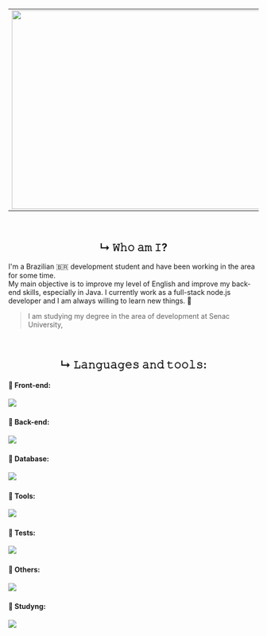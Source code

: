 
|  | |
|-|-|
| <img align="left" src="https://media1.giphy.com/media/v1.Y2lkPTc5MGI3NjExdzZjcmhrenIyY2p6MHN2dGYyYndjNWFydDY5YWRrY3Y4dWIzYjBndCZlcD12MV9pbnRlcm5hbF9naWZfYnlfaWQmY3Q9Zw/7b8jdNUoFBdcoILjjv/giphy.webp" width="730" height="400">| <h3 align="center"><em>👋 Welcome! I am</em></h3><div><img align="right" width="300" src="https://github.com/PedrohCoder/PedrohCoder/blob/main/magdev.gif?raw=true"><br /><h3 align="center">𝙵𝚞𝚕𝚕 𝚂𝚝𝚊𝚌𝚔 𝙳𝚎𝚟𝚎𝚕𝚘𝚙𝚎𝚛</h3><hr/><br/><div align="center"><p>📥 Contacts</p><a href="https://www.linkedin.com/in/pedro-henrique-25b57b261/" target="_blank"><img src="https://img.shields.io/badge/-LinkedIn-%230077B5?style=for-the-badge&logo=linkedin&logoColor=white" target="_blank"></a><a href="mailto:pedrohsssam123@gmail.com"><img src="https://img.shields.io/badge/-Gmail-%23333?style=for-the-badge&logo=gmail&logoColor=white" target="_blank"></a> </div></div> |
<br>

## <center>↳ 𝚆𝚑𝚘 𝚊𝚖 𝙸?
<p align="left">
    I'm a Brazilian 🇧🇷 development student and have been working in the area for some time. <br>
My main objective is to improve my level of English and improve my back-end skills, especially in Java. I currently work as a full-stack node.js developer and I am always willing to learn new things. 🌱 
</p>

> I am studying my degree in the area of ​​development at Senac University,

<br>

## <center> ↳   𝙻𝚊𝚗𝚐𝚞𝚊𝚐𝚎𝚜 𝚊𝚗𝚍 𝚝𝚘𝚘𝚕𝚜:
<h4> 📍 Front-end: </h4>
<div align="left">
    <img src="https://skillicons.dev/icons?i=react,next,sass,css,html,bootstrap,javascript,electron" />
</div>
<h4> 📍 Back-end: </h4>
<div align="left">
    <img src="https://skillicons.dev/icons?i=typescript,nodejs,express,php,java" />
</div>
<h4> 📍 Database: </h4>
<div align="left">
    <img src="https://skillicons.dev/icons?i=postgresql,mongodb,mysql" />
</div>
<h4> 📍 Tools: </h4>
<div align="left">
    <img src="https://skillicons.dev/icons?i=git,github,postman,vscode,linux,arch,docker,figma" />
</div>
<h4> 📍 Tests: </h4>
<div align="left">
    <img src="https://skillicons.dev/icons?i=jest" />
</div>
<h4> 📍 Others: </h4>
<div align="left">
    <img src="https://skillicons.dev/icons?i=unreal,gamemakerstudio" />
</div>
<h4> 📍 Studyng: </h4>
<div align="left">
    <img src="https://skillicons.dev/icons?i=angular,spring,vim" />
</div>


